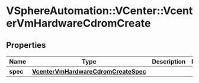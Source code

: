 # VSphereAutomation::VCenter::VcenterVmHardwareCdromCreate

## Properties
Name | Type | Description | Notes
------------ | ------------- | ------------- | -------------
**spec** | [**VcenterVmHardwareCdromCreateSpec**](VcenterVmHardwareCdromCreateSpec.md) |  | 


